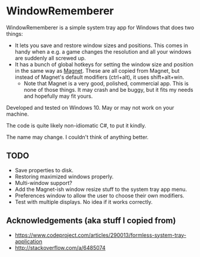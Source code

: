 # WindowRememberer

WindowRememberer is a simple system tray app for Windows that does two things:

- It lets you save and restore window sizes and positions. This comes in handy when a e.g. a game changes the resolution and all your windows are suddenly all screwed up.
- It has a bunch of global hotkeys for setting the window size and position in the same way as [Magnet](https://magnet.crowdcafe.com/). These are all copied from Magnet, but instead of Magnet's default modifiers (ctrl+alt), it uses shift+alt+win.
    - Note that Magnet is a very good, polished, commercial app. This is none of those things. It may crash and be buggy, but it fits my needs and hopefully may fit yours.

Developed and tested on Windows 10. May or may not work on your machine.

The code is quite likely non-idiomatic C#, to put it kindly.

The name may change. I couldn't think of anything better.

## TODO

- Save properties to disk.
- Restoring maximized windows properly.
- Multi-window support?
- Add the Magnet-ish window resize stuff to the system tray app menu.
- Preferences window to allow the user to choose their own modifiers.
- Test with multiple displays. No idea if it works correctly.

## Acknowledgements (aka stuff I copied from)

- https://www.codeproject.com/articles/290013/formless-system-tray-application
- http://stackoverflow.com/a/6485074
